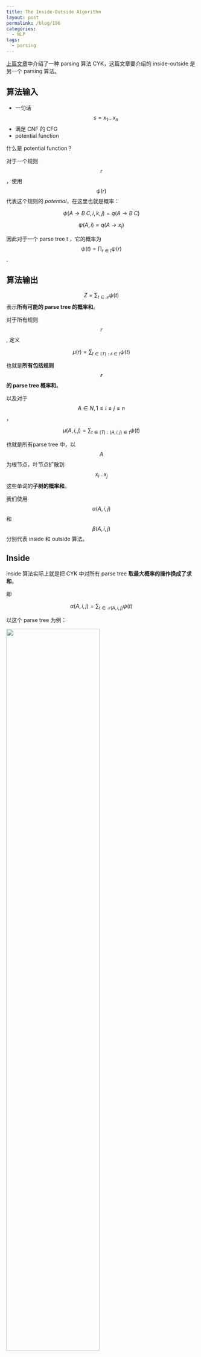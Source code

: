 ```yaml
---
title: The Inside-Outside Algorithm
layout: post
permalink: /blog/196
categories:
  - NLP
tags:
  - parsing
---
```


[上篇文章](https://livc.io/blog/195)中介绍了一种 parsing 算法 CYK，这篇文章要介绍的 inside-outside 是另一个 parsing 算法。

## 算法输入

- 一句话 $$s=x_{1}…x_{n}$$
- 满足 CNF 的 CFG
- potential function

什么是 potential function？

对于一个规则 $$r$$ ，使用 $$\psi(r)$$  代表这个规则的 *potential*，在这里也就是概率：

$$
\psi(A\rightarrow B \; C,i,k,j)=q(A\rightarrow B \; C)
$$

$$
\psi(A,i)=q(A\rightarrow x_{i})
$$

因此对于一个 parse tree t ，它的概率为 $$\psi(t)=\prod_{r\in t}\psi(r)$$.

## 算法输出

$$Z=\sum_{t\in \mathcal{T}}\psi{(t)}$$  表示**所有可能的 parse tree 的概率和**。

对于所有规则 $$r$$, 定义

$$
\mu(r)=\sum_{t\in\mathcal(T):r\in t} \psi(t)
$$

也就是**所有包括规则 $$r$$ 的 parse tree 概率和**。

以及对于 $$A\in N, 1 \leq i \leq j \leq n$$，

$$
\mu(A,i,j) = \sum_{t\in\mathcal(T):(A,i,j)\in t}\psi(t)
$$

也就是所有parse tree 中，以 $$A$$ 为根节点，叶节点扩散到 $$x_{i}…x_{j}$$ 这些单词的**子树的概率和**。

我们使用 $$\alpha(A,i,j)$$ 和 $$\beta(A,i,j)$$ 分别代表 inside 和 outside 算法。

## Inside

inside 算法实际上就是把 CYK 中对所有 parse tree **取最大概率的操作换成了求和**。

即

$$
\alpha(A,i,j)=\sum_{t\in \mathcal{T}(A,i,j)}\psi(t)
$$

以这个 parse tree 为例：

<img src="../img/196_parse_tree.png" width="70%" />

它关于 $$(\mathrm{NP},4,5)$$ 的 inside tree $$t_{2}$$就是

<img src="../img/196_inside_tree.png" width="30%" />

同样地，outside tree $$t_{1}$$是

<img src="../img/196_outside_tree.png" width="70%" />

这个 outside tree 根节点是 $$S$$，叶节点是 $$x_{1}…x_{3} \; \mathrm{NP} \; x_{6}…x_{n}$$

易知

$$
\psi(t)=\psi(t_{1})\times \psi(t_{2})
$$

## Outside

由上述定义知，对于一个 outside tree $$t$$ ，它的 potential 为 $$\psi(t)$$，也就是这个 tree 里所有规则的乘积。

我们使用符号 $$\mathcal{O}(A,i,j)$$ 来代表所有可能的 outside tree 的集合（以 $$A$$ 为根节点，扩散到 $$i$$ 和 $$j$$ 之间的所有单词），那么
$$
\beta(A,i,j) = \sum_{t\in \mathcal{O}(A,i,j))}\psi(t)
$$

也就是说，$$\beta(A,i,j)$$ 是所有 $$\mathcal{O}(A,i,j)$$ 中 potential 的和。

根据上述定义推出一些性质：

$$
Z=\sum_{t\in \mathcal{T}}\psi{(t)}=\alpha(S,1,n)
$$

$$
\begin{eqnarray}
\mu(A,i,j) &=& \sum_{t\in\mathcal{T}:(A,i,j)\in t}\psi(t)\\
&=&\sum_{t_{1}\in\mathcal{O}(A,i,j)}\sum_{t_{2}\in \mathcal{T}(A,i,j)}(\psi(t_{1})\times\psi(t_{2}))\\
&=&\left(\sum_{t_{1}\in\mathcal{O}(A,i,j)}\psi(t_{1})\right)\times\left(\sum_{t_{2}\in\mathcal{T}(A,i,j)}\psi(t_{2})\right)\\
&=&\alpha(A,i,j)\times\beta(A,i,j)
\end{eqnarray}
$$

Inside-outside 算法的全部过程如图：

![](../img/196_io.png)

## PCFG 中的 EM 算法

在[掷硬币中的 EM 算法](https://livc.io/blog/193)中我们介绍了 EM 算法，EM 算法在 PCFG 中起着非常重要的作用，它的实质是参数的更新。

算法的输入有 $$n$$ 个训练样本（n 句话），例如 $$x^{(i)}_{1}$$ 代表第 $$i$$ 个样本中的第一个单词。

设 $$\mathcal{T}_{i}$$ 为第 $$i$$ 轮迭代时所有可能的 parse tree，$$q(r)$$ 为规则 $$r$$ 的参数（概率），

初始 $$q^{0}(r)$$ 可以设为随机值，然后算出 $$q^{1},q^{2},…$$ 直到收敛。

$$q$$ 的更新过程如下，首先需要算出在 $$t-1$$ 次迭代时 $$q^{t-1}$$ 下的 *expected counts* $$f(r)$$ ，那么 $$q^{t}$$就能求得：

$$
q^{t}(A\rightarrow\gamma)=\dfrac{f(A\rightarrow \gamma)}{\sum_{A\rightarrow\gamma\in R}f(A\rightarrow\gamma)}
$$

![](../img/196_em_pcfg.png)

那么如何计算 $$f(r)$$ 呢？

## Expected Counts

设$$\mathrm{count}(t,r)$$ 为规则 $$r$$ 出现在 $$t$$ 中的次数，$$\underline{\theta}$$ 是代表所有规则概率的 vector，那么有


$$
f^{t-1}(r)=\sum^{n}_{i=1} \sum_{t\in \mathcal{T}_{i} } p(t|x^{i};\underline{\theta}^{t-1})\mathrm{count}(t,r)
$$

第一个求和代表所有的训练样本，对于每个训练样本，再求和所有可能的 parse tree。对于每个 parse tree，将条件概率与 count 二者相乘。

因此对于单个训练样本，

$$
\mathrm{count}(r)=\sum_{t\in \mathcal{T}_{i} } p(t|x^{i};\underline{\theta}^{t-1})\mathrm{count}(t,r)
$$

可以使用 inside-outside 算法计算 $$\mathrm{count}(r)$$ ，如图：

![](../img/196_excepted_count.png)

## References

- [http://www.cs.columbia.edu/~mcollins/courses/nlp2011/notes/pcfgs.pdf](http://www.cs.columbia.edu/~mcollins/courses/nlp2011/notes/pcfgs.pdf)
- [http://www.cs.columbia.edu/~mcollins/io.pdf](http://www.cs.columbia.edu/~mcollins/io.pdf)